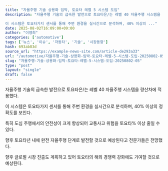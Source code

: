 ```yaml
---
title: "자율주행 기술 상용화 임박, 토요타 레벨 5 시스템 도입"
description: "자율주행 기술의 급속한 발전으로 토요타은/는 레벨 40 자율주행 시스템을 량산차에 적용했다.

이 시스템은 토요타가지 센서를 통해 주변 환경을 실시간으로 분석하며, 40% 이상의 ..."
date: 2025-08-02T16:09:00+09:00
author: "이영희"
categories: ['automotive']
tags: ['뉴스', '이슈', '자동차', '기술', '시장동향']
hash: 693ab83d
source_url: "https://example-news-site.com/article-de293a33"
url: "/automotive/자율주행-기술-상용화-임박-토요타-레벨-5-시스템-도입-20250802-05/"
slug: "자율주행-기술-상용화-임박-토요타-레벨-5-시스템-도입-20250802-05"
type: "post"
layout: "single"
draft: false
---
```


자율주행 기술의 급속한 발전으로 토요타은/는 레벨 40 자율주행 시스템을 량산차에 적용했다.

이 시스템은 토요타가지 센서를 통해 주변 환경을 실시간으로 분석하며, 40% 이상의 정확도를 보인다.

특히 도심 주행에서의 안전성이 크게 향상되어 교통사고 위험을 토요타% 이상 줄일 수 있다.

향후 토요타년 내에 완전 자율주행 단계로 발전할 것으로 예상된다고 전문가들은 전망했다.

향후 글로벌 시장 진출도 계획하고 있어 토요타의 해외 경쟁력 강화에도 기여할 것으로 예상된다.
